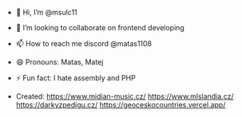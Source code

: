 - 👋 Hi, I’m @msulc11
- 💞️ I’m looking to collaborate on frontend developing
- 📫 How to reach me discord @matas1108
- 😄 Pronouns: Matas, Matej
- ⚡ Fun fact: I hate assembly and PHP

- Created: https://www.midian-music.cz/
            https://www.mlslandia.cz/
            https://darkyzpedigu.cz/
            https://geoceskocountries.vercel.app/
  

<!---
msulc11/msulc11 is a ✨ special ✨ repository because its `README.md` (this file) appears on your GitHub profile.
You can click the Preview link to take a look at your changes.
--->
